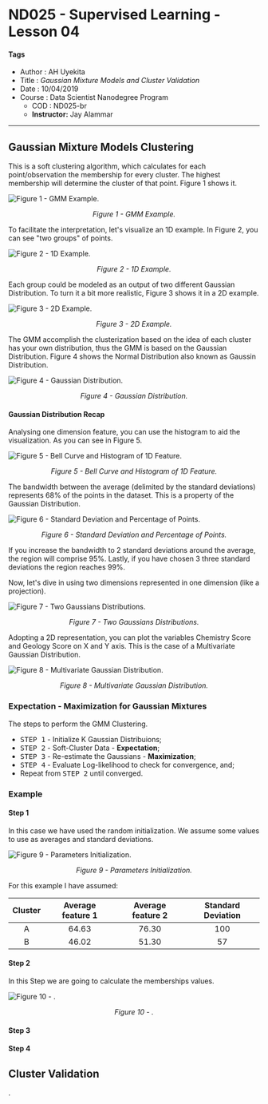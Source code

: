 # ND025 - Supervised Learning - Lesson 04

#### Tags
* Author : AH Uyekita
* Title  :  _Gaussian Mixture Models and Cluster Validation_
* Date   : 10/04/2019
* Course : Data Scientist Nanodegree Program
    * COD    : ND025-br
    * **Instructor:** Jay Alammar

***

## Gaussian Mixture Models Clustering

This is a soft clustering algorithm, which calculates for each point/observation the membership for every cluster. The highest membership will determine the cluster of that point. Figure 1 shows it.

![Figure 1 - GMM Example.](01-img/nd025_c3_l04_01.png)

<em><center>Figure 1 - GMM Example.</center></em>

To facilitate the interpretation, let's visualize an 1D example. In Figure 2, you can see "two groups" of points.

![Figure 2 - 1D Example.](01-img/nd025_c3_l04_02.png)

<em><center>Figure 2 - 1D Example.</center></em>

Each group could be modeled as an output of two different Gaussian Distribution. To turn it a bit more realistic, Figure 3 shows it in a 2D example.

![Figure 3 - 2D Example.](01-img/nd025_c3_l04_03.png)

<em><center>Figure 3 - 2D Example.</center></em>

The GMM accomplish the clusterization based on the idea of each cluster has your own distribution, thus the GMM is based on the Gaussian Distribution. Figure 4 shows the Normal Distribution also known as Gaussin Distribution.

![Figure 4 - Gaussian Distribution.](01-img/nd025_c3_l04_04.png)

<em><center>Figure 4 - Gaussian Distribution.</center></em>

#### Gaussian Distribution Recap

Analysing one dimension feature, you can use the histogram to aid the visualization. As you can see in Figure 5.

![Figure 5 - Bell Curve and Histogram of 1D Feature.](01-img/nd025_c3_l04_05.png)

<em><center>Figure 5 - Bell Curve and Histogram of 1D Feature.</center></em>

The bandwidth between the average (delimited by the standard deviations) represents 68% of the points in the dataset. This is a property of the Gaussian Distribution.

![Figure 6 - Standard Deviation and Percentage of Points.](01-img/nd025_c3_l04_06.png)

<em><center>Figure 6 - Standard Deviation and Percentage of Points.</center></em>

If you increase the bandwidth to 2 standard deviations around the average, the region will comprise 95%. Lastly, if you have chosen 3 three standard deviations the region reaches 99%.

Now, let's dive in using two dimensions represented in one dimension (like a projection).

![Figure 7 - Two Gaussians Distributions.](01-img/nd025_c3_l04_07.png)

<em><center>Figure 7 - Two Gaussians Distributions.</center></em>

Adopting a 2D representation, you can plot the variables Chemistry Score and Geology Score on X and Y axis. This is the case of a Multivariate Gaussian Distribution.

![Figure 8 - Multivariate Gaussian Distribution.](01-img/nd025_c3_l04_08.png)

<em><center>Figure 8 - Multivariate Gaussian Distribution.</center></em>


### Expectation - Maximization for Gaussian Mixtures

The steps to perform the GMM Clustering.

* <kbd>STEP 1</kbd> - Initialize K Gaussian Distribuions;
* <kbd>STEP 2</kbd> - Soft-Cluster Data - **Expectation**;
* <kbd>STEP 3</kbd> - Re-estimate the Gaussians - **Maximization**;
* <kbd>STEP 4</kbd> - Evaluate Log-likelihood to check for convergence, and;
* Repeat from <kbd>STEP 2</kbd> until converged.

### Example

#### Step 1

In this case we have used the random initialization. We assume some values to use as averages and standard deviations.

![Figure 9 - Parameters Initialization.](01-img/nd025_c3_l04_09.png)

<em><center>Figure 9 - Parameters Initialization.</center></em>

For this example I have assumed:

|Cluster|Average feature 1|Average feature 2|Standard Deviation|
|:-:    |:-:      |:-:       |:-:|
|A      |64.63    |76.30     |100|
|B      |46.02    |51.30     |57 |

#### Step 2

In this Step we are going to calculate the memberships values.

![Figure 10 - .](01-img/nd025_c3_l04_10.png)

<em><center>Figure 10 - .</center></em>

#### Step 3



#### Step 4






## Cluster Validation






.
